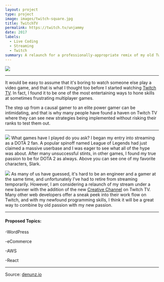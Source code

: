 ```yaml
---
layout: project
type: project
image: images/twitch-square.jpg
title: TwitchTV
permalink: https://twitch.tv/unjammy
date: 2017
labels:
  - Live Coding
  - Streaming
  - Twitch
summary: A relaunch for a professionally-appropriate remix of my old Twitch.TV stream.
---
```


<img class="ui fluid image" src="{{ site.baseurl }}/images/twitch-banner.jpg">

<hr>

It would be easy to assume that it's boring to watch someone else play a video game, and that is what I thought too before I started watching [Twitch TV](http://twitch.tv/). In fact, I found it to be one of the most entertaining ways to hone skills at sometimes frustrating multiplayer games.

The step up from a causal gamer to an elite power gamer can be intimidating, and that is why many people have found a haven on Twitch TV where they can see new strategies being implemented without risking their ranks to test them out.

<hr>

<img class="ui small left floated image" src="{{ site.baseurl }}/images/slark.jpg"> What games have I played do you ask?
I began my entry into streaming as a DOTA 2 fan. A popular spinoff named League of Legends had just claimed a massive userbase and I was eager to see what all of the hype was about.
After many unsuccessful stints, in other games, I found my true passion to be for DOTA 2 as always. Above you can see one of my favorite characters, Slark.






<img class="ui small right floated image" src="{{ site.baseurl }}/images/creative.png"> As many of us have guessed, it's hard to be an engineer and a gamer at the same time, and unfortunately I've had to retire from streaming temporarily.
However, I am considering a relaunch of my stream under a new banner with the addition of the new [Creative Channel](https://www.twitch.tv/directory/game/Creative) on Twitch TV. Many other web developers offer a sneak peek into their work flow on Twitch, and with my newfound programming skills, I think it will be a great way to combine by old passion with my new passion.

<hr>

<h4> Proposed Topics: </h4>

-WordPress

-eCommerce

-AWS

-React

<hr>

Source: <a href="http://denunz.io"><i class="large home icon "></i>denunz.io</a>
